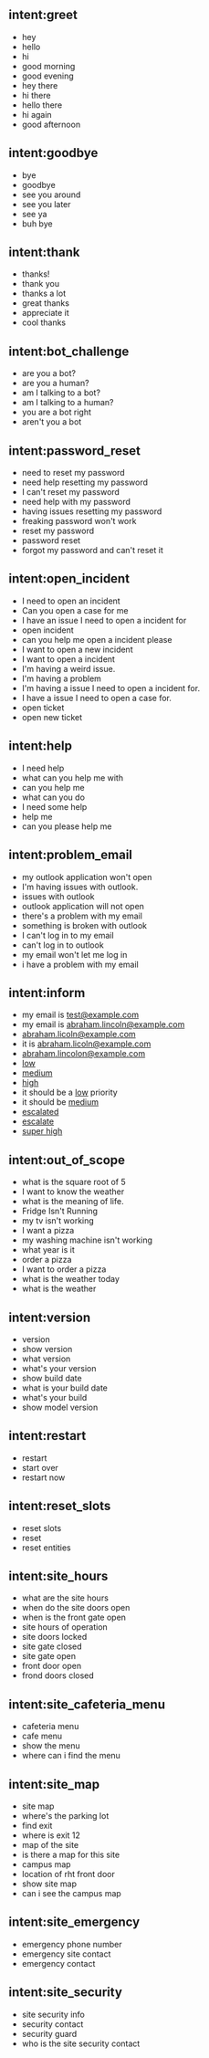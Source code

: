 ## intent:greet
- hey
- hello
- hi
- good morning
- good evening
- hey there
- hi there
- hello there
- hi again
- good afternoon

## intent:goodbye
- bye
- goodbye
- see you around
- see you later
- see ya
- buh bye

## intent:thank
- thanks!
- thank you
- thanks a lot
- great thanks
- appreciate it
- cool thanks

## intent:bot_challenge
- are you a bot?
- are you a human?
- am I talking to a bot?
- am I talking to a human?
- you are a bot right
- aren't you a bot

## intent:password_reset
- need to reset my password
- need help resetting my password
- I can't reset my password
- need help with my password
- having issues resetting my password
- freaking password won't work
- reset my password
- password reset
- forgot my password and can't reset it

## intent:open_incident
- I need to open an incident
- Can you open a case for me
- I have an issue I need to open a incident for
- open incident
- can you help me open a incident please
- I want to open a new incident
- I want to open a incident
- I'm having a weird issue.
- I'm having a problem
- I'm having a issue I need to open a incident for.
- I have a issue I need to open a case for.
- open ticket
- open new ticket

## intent:help
- I need help
- what can you help me with
- can you help me
- what can you do
- I need some help
- help me
- can you please help me

## intent:problem_email
- my outlook application won't open
- I'm having issues with outlook.
- issues with outlook
- outlook application will not open
- there's a problem with my email
- something is broken with outlook
- I can't log in to my email
- can't log in to outlook
- my email won't let me log in
- i have a problem with my email

## intent:inform
- my email is test@example.com
- my email is abraham.lincoln@example.com
- abraham.licoln@example.com
- it is abraham.licoln@example.com
- abraham.lincolon@example.com
- [low](priority)
- [medium](priority)
- [high](priority)
- it should be a [low](priority) priority
- it should be [medium](priority)
- [escalated](priority:high)
- [escalate](priority:high)
- [super high](priority)

## intent:out_of_scope
- what is the square root of 5
- I want to know the weather
- what is the meaning of life.
- Fridge Isn't Running
- my tv isn't working
- I want a pizza
- my washing machine isn't working
- what year is it
- order a pizza
- I want to order a pizza
- what is the weather today
- what is the weather

## intent:version
- version
- show version
- what version
- what's your version
- show build date
- what is your build date
- what's your build
- show model version

## intent:restart
- restart
- start over
- restart now

## intent:reset_slots
- reset slots
- reset
- reset entities

## intent:site_hours
- what are the site hours
- when do the site doors open
- when is the front gate open
- site hours of operation
- site doors locked
- site gate closed
- site gate open
- front door open
- frond doors closed

## intent:site_cafeteria_menu
- cafeteria menu
- cafe menu
- show the menu
- where can i find the menu

## intent:site_map
- site map
- where's the parking lot
- find exit
- where is exit 12
- map of the site
- is there a map for this site
- campus map
- location of rht front door
- show site map
- can i see the campus map

## intent:site_emergency
- emergency phone number
- emergency site contact
- emergency contact

## intent:site_security
- site security info
- security contact
- security guard
- who is the site security contact
